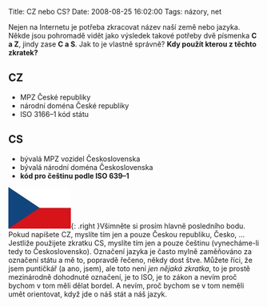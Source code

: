Title: CZ nebo CS?
Date: 2008-08-25 16:02:00
Tags: názory, net

Nejen na Internetu je potřeba zkracovat název naší země nebo
jazyka. Někde jsou pohromadě vidět jako výsledek takové potřeby dvě
písmenka **C a Z**, jindy zase **C a S**. Jak to je vlastně
správně? **Kdy použít kterou z těchto zkratek?**

## CZ

-   MPZ České republiky
-   národní doména České republiky
-   ISO 3166–1 kód státu

## CS

-   bývalá MPZ vozidel Československa
-   bývalá národní doména Československa
-   **kód pro češtinu podle ISO 639–1**

![obrázek](images/65.jpg){: .right }Všimněte si prosím
hlavně posledního bodu. Pokud napíšete CZ, myslíte tím jen a pouze
Českou republiku, Česko, … Jestliže použijete zkratku CS, myslíte
tím jen a pouze češtinu (vynecháme-li tedy to Československo).
Označení jazyka je často mylně zaměňováno za označení státu a mě
to, popravdě řečeno, někdy dost štve. Můžete říci, že jsem
puntičkář (a ano, jsem), ale toto není *jen nějaká zkratka*, to je
prostě mezinárodně dohodnuté označení, je to ISO, je to zákon a
nevím proč bychom v tom měli dělat bordel. A nevím, proč bychom se
v tom neměli umět orientovat, když jde o náš stát a náš jazyk.
